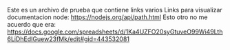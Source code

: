 Este es un archivo de prueba que contiene links varios
Links para visualizar documentacion node:
 https://nodejs.org/api/path.html
 Esto otro no me acuerdo que era: https://docs.google.com/spreadsheets/d/1Ka4UZFO20syGtuveO99Wi49Lth6LiDhEdIGuew23fMk/edit#gid=443532081